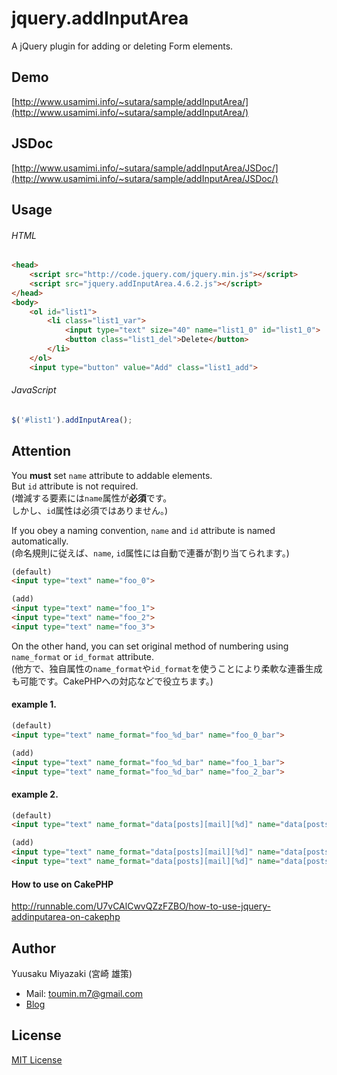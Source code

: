 # jquery.addInputArea
A jQuery plugin for adding or deleting Form elements.


## Demo
[http://www.usamimi.info/~sutara/sample/addInputArea/](http://www.usamimi.info/~sutara/sample/addInputArea/)

## JSDoc
[http://www.usamimi.info/~sutara/sample/addInputArea/JSDoc/](http://www.usamimi.info/~sutara/sample/addInputArea/JSDoc/)

## Usage

###### HTML
```html
<head>
	<script src="http://code.jquery.com/jquery.min.js"></script>
	<script src="jquery.addInputArea.4.6.2.js"></script>
</head>
<body>
	<ol id="list1">
		<li class="list1_var">
			<input type="text" size="40" name="list1_0" id="list1_0">
			<button class="list1_del">Delete</button>
		</li>
	</ol>
	<input type="button" value="Add" class="list1_add">
```

###### JavaScript
```javascript
$('#list1').addInputArea();
```

## Attention
You **must** set `name` attribute to addable elements.  
But `id` attribute is not required.  
(増減する要素には`name`属性が**必須**です。  
しかし、`id`属性は必須ではありません。)

If you obey a naming convention, `name` and `id` attribute is named automatically.  
(命名規則に従えば、`name`, `id`属性には自動で連番が割り当てられます。)

```html
(default)
<input type="text" name="foo_0">

(add)
<input type="text" name="foo_1">
<input type="text" name="foo_2">
<input type="text" name="foo_3">
```

On the other hand, you can set original method of numbering using `name_format` or `id_format` attribute.  
(他方で、独自属性の`name_format`や`id_format`を使うことにより柔軟な連番生成も可能です。CakePHPへの対応などで役立ちます。)

#### example 1.

``` html
(default)
<input type="text" name_format="foo_%d_bar" name="foo_0_bar">

(add)
<input type="text" name_format="foo_%d_bar" name="foo_1_bar">
<input type="text" name_format="foo_%d_bar" name="foo_2_bar">
```

#### example 2.

```html
(default)
<input type="text" name_format="data[posts][mail][%d]" name="data[posts][mail][0]">

(add)
<input type="text" name_format="data[posts][mail][%d]" name="data[posts][mail][1]">
<input type="text" name_format="data[posts][mail][%d]" name="data[posts][mail][2]">	
```

#### How to use on CakePHP
http://runnable.com/U7vCAlCwvQZzFZBO/how-to-use-jquery-addinputarea-on-cakephp

## Author
Yuusaku Miyazaki (宮崎 雄策)

- Mail: toumin.m7@gmail.com
- [Blog](http://d.hatena.ne.jp/sutara_lumpur/20120509/1336556562)


## License
[MIT License](http://www.opensource.org/licenses/mit-license.php)
